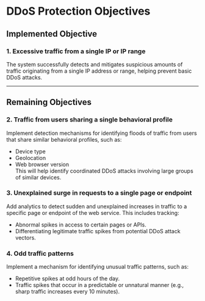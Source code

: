 # DDoS Protection Objectives

## Implemented Objective

### 1. **Excessive traffic from a single IP or IP range**  
   The system successfully detects and mitigates suspicious amounts of traffic originating from a single IP address or range, helping prevent basic DDoS attacks.

---

## Remaining Objectives

### 2. **Traffic from users sharing a single behavioral profile**  
   Implement detection mechanisms for identifying floods of traffic from users that share similar behavioral profiles, such as:
   - Device type
   - Geolocation
   - Web browser version  
   This will help identify coordinated DDoS attacks involving large groups of similar devices.

### 3. **Unexplained surge in requests to a single page or endpoint**  
   Add analytics to detect sudden and unexplained increases in traffic to a specific page or endpoint of the web service. This includes tracking:
   - Abnormal spikes in access to certain pages or APIs.
   - Differentiating legitimate traffic spikes from potential DDoS attack vectors.

### 4. **Odd traffic patterns**  
   Implement a mechanism for identifying unusual traffic patterns, such as:
   - Repetitive spikes at odd hours of the day.
   - Traffic spikes that occur in a predictable or unnatural manner (e.g., sharp traffic increases every 10 minutes).
